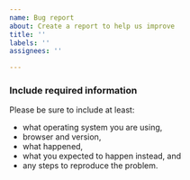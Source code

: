 ```yaml
---
name: Bug report
about: Create a report to help us improve
title: ''
labels: ''
assignees: ''

---
```


### Include required information

Please be sure to include at least:

 - what operating system you are using,
 - browser and version, 
 - what happened,
 - what you expected to happen instead, and
 - any steps to reproduce the problem.
